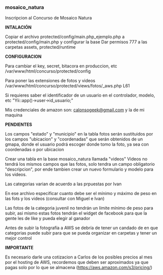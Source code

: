 ### mosaico_natura ###
Inscripcion al Concurso de Mosaico Natura

<strong>INTALACIÓN</strong>

Copiar el archivo protected/config/main.php_ejemplo.php a protected/config/main.php y configurar la base
Dar permisos 777 a las carpetas assets, protected/runtime

<strong>CONFIGURACION</strong>

Para cambiar el key, secret, bitacora en produccion, etc 
/var/www/html/concurso/protected/config

Para poner las extensiones de fotos y videos
/var/www/html/concurso/protected/views/fotos/_aws.php L61

Si requieres saber el identificador de un usuario en el controlador, modelo, etc "Yii::app()->user->id_usuario;"

Mis credenciales de amazon son: calonsogeek@gmail.com y la de mi maquina


<strong>PENDIENTES</strong>

Los campos "estado" y "municipio" en la tabla fotos serán sustituidos por los campos "ubicacion" y "coordenadas"
que serán obtenidos de un gmapa, donde el usuario podrá escoger donde tomo la foto, ya sea con coordenadas o por ubicacion

Crear una tabla en la base mosaico_natura llamada "videos"
Videos no tendrá los mismos campos que las fotos, solo tendra un campo obligatorio "descripcion", por ende tambien crear 
un nuevo formulario y modelo para los videos.

Las categorias varian de acuerdo a las prpuestas por Ivan

En ese archivo especificar cuanto debe ser el mínimo y máximo de peso en las
fots y los videos (consultar con Miguel e Ivan)

Las fotos de la categoria juvenil no tendrán un límite mínimo de peso para subir, asi mismo estas fotos tendrán
el widget de facebook para que la gente les de like y pueda elegir al ganador

Antes de subir la fotografía a AWS se debría de tener un candado de en que categorias puede 
subir para que se pueda organizar en carpetas y tener un mejor control



<strong>IMPORTANTE</strong>

Es necesario darle una cotizacion a Carlos de los posibles precios al mes por el hosting de AWS,
recordemos que deben ser aproximados ya que pagas solo por lo que se almacena (https://aws.amazon.com/s3/pricing/)











